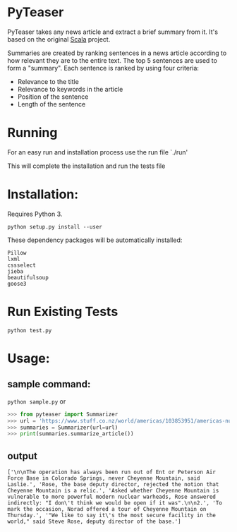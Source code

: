 PyTeaser
========

PyTeaser takes any news article and extract a brief summary from it. It's based on the original [Scala](https://github.com/MojoJolo/textteaser) project.


Summaries are created by ranking sentences in a news article according to how relevant they are to the entire text. The top 5 sentences are used to form a "summary". Each sentence is ranked by using four criteria:

- Relevance to the title
- Relevance to keywords in the article
- Position of the sentence
- Length of the sentence


# Running

For an easy run and installation process use the run file
`./run'

This will complete the installation and run the tests file

# Installation:
Requires Python 3. 

`python setup.py install --user`

These dependency packages will be automatically installed:
```
Pillow
lxml
cssselect
jieba
beautifulsoup
goose3
```

# Run Existing Tests

`python test.py`

# Usage:
## sample command:
`python sample.py`
or
```Python
>>> from pyteaser import Summarizer
>>> url = 'https://www.stuff.co.nz/world/americas/103853951/americas-nuclear-mountain-the-most-secure-facility-in-the-world'
>>> summaries = Summarizer(url=url)
>>> print(summaries.summarize_article())

```

## output
```
['\n\nThe operation has always been run out of Ent or Peterson Air Force Base in Colorado Springs, never Cheyenne Mountain, said Laslie.', 'Rose, the base deputy director, rejected the notion that Cheyenne Mountain is a relic.', 'Asked whether Cheyenne Mountain is vulnerable to more powerful modern nuclear warheads, Rose answered indirectly: "I don\'t think we would be open if it was".\n\n2.', 'To mark the occasion, Norad offered a tour of Cheyenne Mountain on Thursday.', '"We like to say it\'s the most secure facility in the world," said Steve Rose, deputy director of the base.']
```
